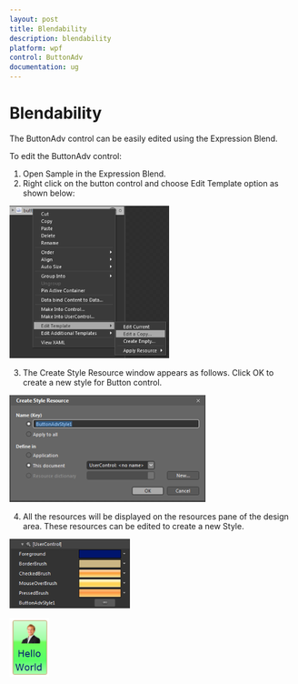 ```yaml
---
layout: post
title: Blendability
description: blendability
platform: wpf
control: ButtonAdv
documentation: ug
---
```


# Blendability

The ButtonAdv control can be easily edited using the Expression Blend.

To edit the ButtonAdv control:

1. Open Sample in the Expression Blend. 
2. Right click on the button control and choose Edit Template option as shown below:



![](Blendability_images/Blendability_img1.png)



3. The Create Style Resource window appears as follows. Click OK to create a new style for Button control.



![](Blendability_images/Blendability_img2.png)





4. All the resources will be displayed on the resources pane of the design area. These resources can be edited to create a new Style.



![](Blendability_images/Blendability_img3.png)





![](Blendability_images/Blendability_img4.png)



